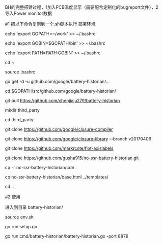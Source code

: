 BH的完整搭建过程，1加入PCB温度显示（需要配合定制化的bugreport文件），2导入Power monitor数据

#1 把以下命令复制到一个.sh脚本执行  部署环境

echo 'export GOPATH=~/work' >> ~/.bashrc

echo 'export GOBIN=$GOPATH/bin' >> ~/.bashrc

echo 'export PATH=$PATH:$GOBIN' >> ~/.bashrc

cd ~

source .bashrc

go get -d -u github.com/google/battery-historian/...

cd $GOPATH/src/github.com/google/battery-historian/

git pull https://github.com/chenjiaju279/battery-historian

mkdir third_party

cd third_party

git clone https://github.com/google/closure-compiler

git clone https://github.com/google/closure-library --branch v20170409

git clone https://github.com/markrcote/flot-axislabels

git clone https://github.com/gusha915/no-ssr-battery-historian.git

cp -r no-ssr-battery-historian/cdn .

cp no-ssr-battery-historian/base.html ../templates/

cd ..


#2 使用

进入到目录 battery-historian/

source env.sh

go run setup.go

go run cmd/battery-historian/battery-historian.go -port 8878
